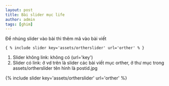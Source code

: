 ```yaml
---
layout: post
title: Bài slider mục life
author: admin
tags: [ghim]
---
```

Để nhúng slider vào bài thì thêm mã vào bài viết
```
{ % include slider key='assets/ortherslider' url='orther' % }
```
1. Slider không link: không có (url='key')
2. Slider có link: ở vd trên là slider các bài viết mục orther, ở thư mục trong assets/ortherslider tên hình là postid.jpg

{% include slider key='assets/ortherslider' url='orther' %}
